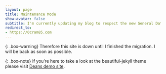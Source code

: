 ```yaml
---
layout: page
title: Maintenance Mode
show-avatar: false
subtitle: I'm currently updating my blog to respect the new General Data Protection Regulation.
redirect_to:
- https://Ocram85.com
---
```


{: .box-warning}
Therefore this site is down until I finished the migration. I will be back as soon as possible.

{: .box-note}
If you're here to take a look at the beautiful-jekyll theme please visit [Deans demo site](https://deanattali.com/beautiful-jekyll/).
